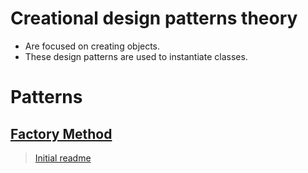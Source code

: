 # Creational design patterns theory
- Are focused on creating objects.
- These design patterns are used to instantiate classes.

# Patterns
## [Factory Method](./FactoryMethod.ts)

> [Initial readme](./../../readme.md)